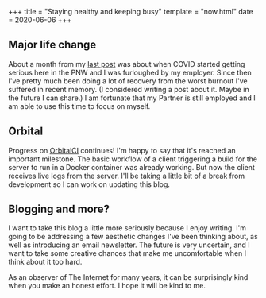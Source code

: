 +++
title = "Staying healthy and keeping busy"
template = "now.html"
date = 2020-06-06
+++
## Major life change
About a month from my [last post](@/blog/2020-02-14-published-first-crate-on-crates-io.md) was about when COVID started getting serious here in the PNW and I was furloughed by my employer. Since then I've pretty much been doing a lot of recovery from the worst burnout I've suffered in recent memory. (I considered writing a post about it. Maybe in the future I can share.) I am fortunate that my Partner is still employed and I am able to use this time to focus on myself.

## Orbital
Progress on [OrbitalCI](https://github.com/orbitalci/orbital) continues! I'm happy to say that it's reached an important milestone. The basic workflow of a client triggering a build for the server to run in a Docker container was already working. But now the client receives live logs from the server. I'll be taking a little bit of a break from development so I can work on updating this blog.

## Blogging and more?

I want to take this blog a little more seriously because I enjoy writing. I'm going to be addressing a few aesthetic changes I've been thinking about, as well as introducing an email newsletter. The future is very uncertain, and I want to take some creative chances that make me uncomfortable when I think about it too hard.

As an observer of The Internet for many years, it can be surprisingly kind when you make an honest effort. I hope it will be kind to me.
